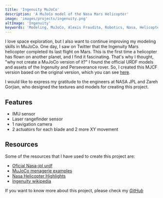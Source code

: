 ```yaml
---
title: 'Ingenuity MuJoCo'
description: 'A MuJoCo model of the Nasa Mars Helicopter'
image: 'images/projects/ingenuity.png'
altImage: 'Ingenuity'
keywords: 'Modeling, MuJoCo, Alexis Fraudita, Robotics, Nasa, Helicopter'
---
```


I love space exploration, but I also want to continue improving my modeling 
skills in MuJoCo. One day, I saw on Twitter that the Ingenuity Mars helicopter 
completed its last flight on Mars. This is the first time a helicopter has 
flown on another planet, and I find it fascinating. That's why I thought, 
"why not create a MuJoCo version of it?" I found the official URDF models and 
assets of the Ingenuity and Perseverance rover. So, I created this MJCF version 
based on the original version, which you can see [here](https://github.com/nasa-jpl/m2020-urdf-models).

I would like to express my gratitude to the engineers at NASA JPL and Zareh 
Gorjian, who designed the textures and models for creating this project.

## Features

- IMU sensor
- Laser rangefinder sensor
- 1 navigation camera
- 2 actuators for each blade and 2 more XY movement

## Resources

Some of the resources that I have used to create this project are:

- [Oficial Nasa-jpl urdf](https://github.com/nasa-jpl/m2020-urdf-models)
- [MuJoCo menagerie examples](https://github.com/google-deepmind/mujoco_menagerie)
- [Nasa Helicopter Highlights](https://mars.nasa.gov/technology/helicopter/#Quick-Facts)
- [Ingenuity wikipedia](https://es.wikipedia.org/wiki/Mars_Helicopter_Ingenuity)

If you want to know more about this project, please check my [*GitHub*](https://github.com/alefram/ingenuity-mujoco)
